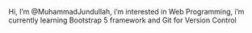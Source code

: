 Hi, I’m @MuhammadJundullah, i’m interested in Web Programming, i’m currently learning Bootstrap 5 framework and Git for Version Control


<!---
MuhammadJundullah/MuhammadJundullah is a ✨ special ✨ repository because its `README.md` (this file) appears on your GitHub profile.
You can click the Preview link to take a look at your changes.
--->
